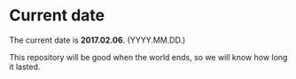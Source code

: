 # Current date

The current date is **2017.02.06.** (YYYY.MM.DD.)

This repository will be good when the world ends, so we will know how long it lasted.